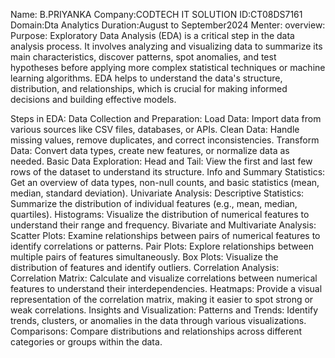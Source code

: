 Name: B.PRIYANKA
Company:CODTECH IT SOLUTION
ID:CT08DS7161
Domain:Dta Analytics
Duration:August to September2024
Menter:
overview:
Purpose:
Exploratory Data Analysis (EDA) is a critical step in the data analysis process.
It involves analyzing and visualizing data to summarize its main characteristics, discover patterns, spot anomalies,
and test hypotheses before applying more complex statistical techniques or machine learning algorithms. 
EDA helps to understand the data's structure, distribution, and relationships, which is crucial for making informed decisions and building effective models.

Steps in EDA:
   Data Collection and Preparation:
           Load Data: Import data from various sources like CSV files, databases, or APIs.
           Clean Data: Handle missing values, remove duplicates, and correct inconsistencies.
           Transform Data: Convert data types, create new features, or normalize data as needed.
   Basic Data Exploration:
           Head and Tail: View the first and last few rows of the dataset to understand its structure.
           Info and Summary Statistics: Get an overview of data types, non-null counts, and basic statistics (mean, median, standard deviation).
   Univariate Analysis:
           Descriptive Statistics: Summarize the distribution of individual features (e.g., mean, median, quartiles).
           Histograms: Visualize the distribution of numerical features to understand their range and frequency.
   Bivariate and Multivariate Analysis:
           Scatter Plots: Examine relationships between pairs of numerical features to identify correlations or patterns.
           Pair Plots: Explore relationships between multiple pairs of features simultaneously.
           Box Plots: Visualize the distribution of features and identify outliers.
   Correlation Analysis:
            Correlation Matrix: Calculate and visualize correlations between numerical features to understand their interdependencies.
            Heatmaps: Provide a visual representation of the correlation matrix, making it easier to spot strong or weak correlations.
  Insights and Visualization:
           Patterns and Trends: Identify trends, clusters, or anomalies in the data through various visualizations.
           Comparisons: Compare distributions and relationships across different categories or groups within the data.
